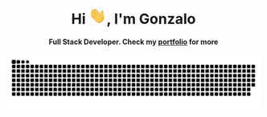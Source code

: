 <div align="center">
<h1 align="center">Hi <img width="35" src="https://github.com/1999AZZAR/1999AZZAR/blob/main/resources/img/waving.gif">, I'm Gonzalo</h1>
<h4 align="center">Full Stack Developer. Check my <a href="https://www.gonzalorossi.dev" target="_blank">portfolio</a> for more</h4>
</div>

<div align="center">
  <a href="https://1999azzar.github.io/1999AZZAR/">
  <img  src="https://github.com/1999AZZAR/1999AZZAR/blob/main/resources/img/grid-snake.svg"
       alt="snake" /></a>
</div>

<!-- <div align="center"> -->

<!-- <h3>Statistical Data</h3>
<p><img align="center"
    src="https://github-readme-stats.vercel.app/api/top-langs?username=GonzaloArielRossi&show_icons=true&locale=en&bg_color=0d1117&text_color=ffffff&layout=compact"
    alt="gonzalo-rossi-stats" 
    bg_color=#808080/></p>
</div>
 -->
